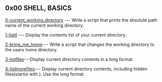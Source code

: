 ## 0x00 SHELL, BASICS
[0-current_working_directory](./0-current_working_directory) --- Write a script that
prints the absolute path name of the current working directory.

[1-listit](./1-listit) --- Display the contents list of your current directory.

[2-bring_me_home](./2-bring_me_home)--- Write a script that changes the working directory to the users home directory.

[3-listfiles](./3-listfiles)---Display current directory contents in a long format

[4-listmorefiles](./4-listmorefiles)--- Display current directory contents, including hidden files(startin with.). Use the long format.